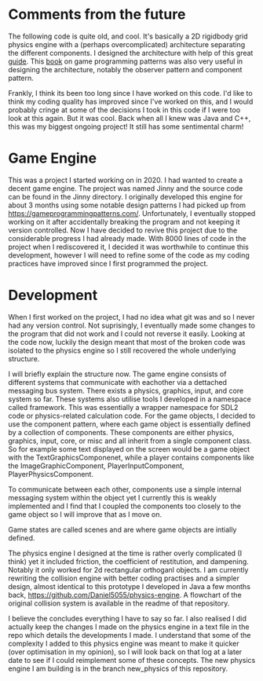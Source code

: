 Comments from the future
========================

The following code is quite old, and cool. It's basically a 2D rigidbody grid physics engine with a (perhaps overcomplicated) architecture separating the different components. I designed the architecture with help of this great [guide](https://www.gamedeveloper.com/programming/writing-a-game-engine-from-scratch---part-1-messaging). This [book](https://gameprogrammingpatterns.com/) on game programming patterns was also very useful in designing the architecture, notably the observer pattern and component pattern.

Frankly, I think its been too long since I have worked on this code. I'd like to think my coding quality has improved since I've worked on this, and I would probably cringe at some of the decisions I took in this code if I were too look at this again. But it was cool. Back when all I knew was Java and C++, this was my biggest ongoing project! It still has some sentimental charm! 

Game Engine
===========

This was a project I started working on in 2020. I had wanted to create a decent game engine. The project was named Jinny and the source code can be found in the Jinny directory. I originally developed this engine for about 3 months using some notable design patterns I had picked up from https://gameprogrammingpatterns.com/. Unfortunately, I eventually stopped working on it after accidentally breaking the program and not keeping it version controlled. Now I have decided to revive this project due to the considerable progress I had already made. With 8000 lines of code in the project when I rediscovered it, I decided it was worthwhile to continue this development, however I will need to refine some of the code as my coding practices have improved since I first programmed the project.

Development
===========

When I first worked on the project, I had no idea what git was and so I never had any version control. Not suprisingly, I eventually made some changes to the program that did not work and I could not reverse it easily. Looking at the code now, luckily the design meant that most of the broken code was isolated to the physics engine so I still recovered the whole underlying structure.

I will briefly explain the structure now. The game engine consists of different systems that communicate with eachother via a dettached messaging bus system. There exists a physics, graphics, input, and core system so far. These systems also utilise tools I developed in a namespace called framework. This was essentially a wrapper namespace for SDL2 code or physics-related calculation code. For the game objects, I decided to use the component pattern, where each game object is essentially defined by a collection of components. These components are either physics, graphics, input, core, or misc and all inherit from a single component class. So for example some text displayed on the screen would be a game object with the TextGraphicsComponenet, while a player contains components like the ImageGraphicComponent, PlayerInputComponent, PlayerPhysicsComponent.

To communicate between each other, components use a simple internal messaging system within the object yet I currently this is weakly implemented and I find that I coupled the components too closely to the game object so I will improve that as I move on.

Game states are called scenes and are where game objects are intially defined.

The physics engine I designed at the time is rather overly complicated (I think) yet it included friction, the coefficient of restitution, and dampening. Notably it only worked for 2d rectangular orthoganl objects. I am currently rewriting the collision engine with better coding practises and a simpler design, almost identical to this prototype I developed in Java a few months back, https://github.com/Daniel5055/physics-engine. A flowchart of the original collision system is available in the readme of that repository.

I believe the concludes everything I have to say so far. I also realised I did actually keep the changes I made on the physics engine in a text file in the repo which details the developments I made. I understand that some of the complexity I added to this physics engine was meant to make it quicker (over optimisation in my opinion), so I will look back on that log at a later date to see if I could reimplement some of these concepts. The new physics engine I am building is in the branch new_physics of this repository.
